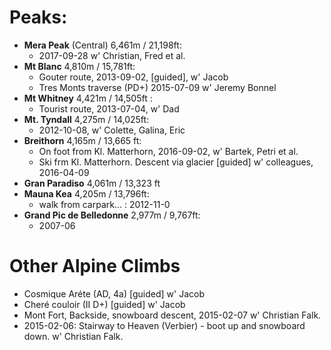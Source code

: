 # Peaks:

- **Mera Peak** (Central) 6,461m / 21,198ft:
  - 2017-09-28 w' Christian, Fred et al.
- **Mt Blanc** 4,810m / 15,781ft: 
  - Gouter route, 2013-09-02, [guided], w' Jacob
  - Tres Monts traverse (PD+) 2015-07-09 w' Jeremy Bonnel
- **Mt Whitney** 4,421m / 14,505ft : 
  - Tourist route, 2013-07-04, w' Dad
- **Mt. Tyndall** 4,275m / 14,025ft: 
  - 2012-10-08, w' Colette, Galina, Eric
- **Breithorn** 4,165m / 13,665 ft:
  - On foot from Kl. Matterhorn, 2016-09-02, w' Bartek, Petri et al.
  - Ski frm Kl. Matterhorn. Descent via glacier [guided] w' colleagues, 2016-04-09
- **Gran Paradiso** 4,061m / 13,323 ft
- **Mauna Kea** 4,205m / 13,796ft: 
  - walk from carpark… : 2012-11-0
- **Grand Pic de Belledonne** 2,977m / 9,767ft:
  - 2007-06
 
 
 
# Other Alpine Climbs
- Cosmique Aréte (AD, 4a) [guided] w' Jacob
- Cheré couloir (II D+) [guided] w' Jacob
- Mont Fort, Backside, snowboard descent, 2015-02-07 w' Christian Falk.
- 2015-02-06: Stairway to Heaven (Verbier) - boot up and snowboard down. w' Christian Falk.
